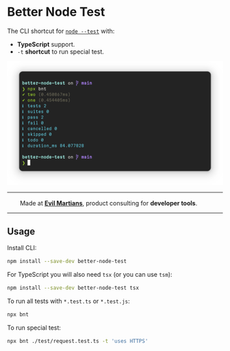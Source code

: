 # Better Node Test

The CLI shortcut for [`node --test`](https://nodejs.org/api/test.html) with:

* **TypeScript** support.
* `-t` **shortcut** to run special test.

<p align="center">
  <img src="./screenshot.png" alt="Better Node Test CLI" width="721">
</p>

---

<img src="https://cdn.evilmartians.com/badges/logo-no-label.svg" alt="" width="22" height="16" />  Made at <b><a href="https://evilmartians.com/devtools?utm_source=nanoid&utm_campaign=devtools-button&utm_medium=github">Evil Martians</a></b>, product consulting for <b>developer tools</b>.

---

## Usage

Install CLI:

```sh
npm install --save-dev better-node-test
```

For TypeScript you will also need `tsx` (or you can use `tsm`):

```sh
npm install --save-dev better-node-test tsx
```

To run all tests with `*.test.ts` or `*.test.js`:

```sh
npx bnt
```

To run special test:

```sh
npx bnt ./test/request.test.ts -t 'uses HTTPS'
```
